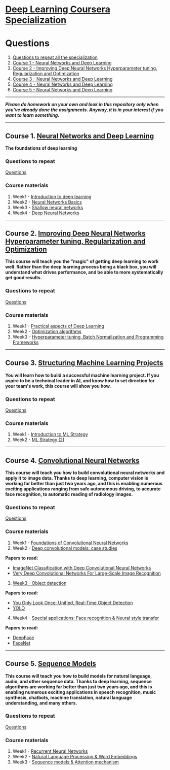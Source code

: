 # [Deep Learning Coursera Specialization](https://www.coursera.org/specializations/deep-learning)

# Questions
1. [Questions to repeat all the specialization]()
2. [Course 1 - Neural Networks and Deep Learning]()
3. [Course 2 - Improving Deep Neural Networks Hyperparameter tuning, Regularization and Optimization]()
4. [Course 3 - Neural Networks and Deep Learning]()
5. [Course 4 - Neural Networks and Deep Learning]()
6. [Course 5 - Neural Networks and Deep Learning]()

___
***Please do homework on your own and look in this repository only when you've already done the assignments. Anyway, it is in your interest if you want to learn something.***
___

 ## Course 1. [Neural Networks and Deep Learning](https://github.com/OzmundSedler/Deep-Learning-Coursera/tree/master/1%20Neural%20Networks%20and%20Deep%20Learning)
**The foundations of deep learning**
 
### Questions to repeat 
[Questions](https://github.com/OzmundSedler/Deep-Learning-Coursera/tree/master/1%20Neural%20Networks%20and%20Deep%20Learning)

### Course materials
1. Week1 - [Introduction to deep learning](https://github.com/OzmundSedler/Deep-Learning-Coursera/tree/master/1%20Neural%20Networks%20and%20Deep%20Learning/week%201)
2. Week2 - [Neural Networks Basics](https://github.com/OzmundSedler/Deep-Learning-Coursera/tree/master/1%20Neural%20Networks%20and%20Deep%20Learning/week%202)
3. Week3 - [Shallow neural networks](https://github.com/OzmundSedler/Deep-Learning-Coursera/tree/master/1%20Neural%20Networks%20and%20Deep%20Learning/week%203)
4. Week4 - [Deep Neural Networks](https://github.com/OzmundSedler/Deep-Learning-Coursera/tree/master/1%20Neural%20Networks%20and%20Deep%20Learning/week%204)

___

## Course 2. [Improving Deep Neural Networks Hyperparameter tuning, Regularization and Optimization](https://github.com/OzmundSedler/Deep-Learning-Coursera/tree/master/2%20Improving%20Deep%20Neural%20Networks%20Hyperparameter%20tuning%2C%20Regularization%20and%20Optimization)
**This course will teach you the "magic" of getting deep learning to work well. Rather than the deep learning process being a black box, you will understand what drives performance, and be able to more systematically get good results.**

### Questions to repeat 
[Questions](https://github.com/OzmundSedler/Deep-Learning-Coursera/blob/master/2%20Improving%20Deep%20Neural%20Networks%20Hyperparameter%20tuning%2C%20Regularization%20and%20Optimization/Questions.md)

### Course materials
1. Week1 - [Practical aspects of Deep Learning](https://github.com/OzmundSedler/Deep-Learning-Coursera/tree/master/2%20Improving%20Deep%20Neural%20Networks%20Hyperparameter%20tuning%2C%20Regularization%20and%20Optimization/week%201)
2. Week2 - [Optimization algorithms](https://github.com/OzmundSedler/Deep-Learning-Coursera/tree/master/2%20Improving%20Deep%20Neural%20Networks%20Hyperparameter%20tuning%2C%20Regularization%20and%20Optimization/week%202)
3. Week3 - [Hyperparameter tuning, Batch Normalization and Programming Frameworks](https://github.com/OzmundSedler/Deep-Learning-Coursera/tree/master/2%20Improving%20Deep%20Neural%20Networks%20Hyperparameter%20tuning%2C%20Regularization%20and%20Optimization/week%203)
___

## Course 3. [Structuring Machine Learning Projects](https://github.com/OzmundSedler/Deep-Learning-Coursera/tree/master/3%20Structuring%20Machine%20Learning%20Projects)
**You will learn how to build a successful machine learning project. If you aspire to be a technical leader in AI, and know how to set direction for your team's work, this course will show you how.**

### Questions to repeat 
[Questions](https://github.com/OzmundSedler/Deep-Learning-Coursera/blob/master/3%20Structuring%20Machine%20Learning%20Projects/Questions.md)

### Course materials
1. Week1 - [Introduction to ML Strategy](https://github.com/OzmundSedler/Deep-Learning-Coursera/blob/master/3%20Structuring%20Machine%20Learning%20Projects/Week%201%20Quiz.md)
2. Week2 - [ML Strategy (2)](https://github.com/OzmundSedler/Deep-Learning-Coursera/blob/master/3%20Structuring%20Machine%20Learning%20Projects/Week%202%20Quiz.md)

___

 ## Course 4. [Convolutional Neural Networks](https://github.com/OzmundSedler/Deep-Learning-Coursera/tree/master/4%20Convolutional%20Neural%20Networks)
**This course will teach you how to build convolutional neural networks and apply it to image data. Thanks to deep learning, computer vision is working far better than just two years ago, and this is enabling numerous exciting applications ranging from safe autonomous driving, to accurate face recognition, to automatic reading of radiology images.**
 
### Questions to repeat 
[Questions](https://github.com/OzmundSedler/Deep-Learning-Coursera/blob/master/4%20Convolutional%20Neural%20Networks/Questions.md)
 
### Course materials
1. Week1 - [Foundations of Convolutional Neural Networks](https://github.com/OzmundSedler/Deep-Learning-Coursera/tree/master/4%20Convolutional%20Neural%20Networks/Week%201)
2. Week2 - [Deep convolutional models: case studies](hhttps://github.com/OzmundSedler/Deep-Learning-Coursera/tree/master/4%20Convolutional%20Neural%20Networks/Week%202)

**Papers to read:**
- [ImageNet Classification with Deep Convolutional
Neural Networks](https://papers.nips.cc/paper/4824-imagenet-classification-with-deep-convolutional-neural-networks.pdf)
- [Very Deep Convolutional Networks For Large-Scale Image Recognition](https://arxiv.org/pdf/1409.1556.pdf)
3. [Week3 - Object detection](https://github.com/OzmundSedler/Deep-Learning-Coursera/tree/master/4%20Convolutional%20Neural%20Networks/Week%203)

**Papers to read:**
- [You Only Look Once: Unified, Real-Time Object Detection](https://arxiv.org/pdf/1506.02640.pdf)
- [YOLO](https://arxiv.org/pdf/1612.08242.pdf)
4. Week4 - [Special applications: Face recognition & Neural style transfer](https://github.com/OzmundSedler/Deep-Learning-Coursera/tree/master/4%20Convolutional%20Neural%20Networks/Week%204)

**Papers to read:**
- [DeepFace](https://www.cs.toronto.edu/~ranzato/publications/taigman_cvpr14.pdf)
- [FaceNet](https://www.cv-foundation.org/openaccess/content_cvpr_2015/papers/Schroff_FaceNet_A_Unified_2015_CVPR_paper.pdf)
 
___

 ## Course 5. [Sequence Models](https://github.com/OzmundSedler/Deep-Learning-Coursera/tree/master/5%20Sequence%20Models)
 **This course will teach you how to build models for natural language, audio, and other sequence data. Thanks to deep learning, sequence algorithms are working far better than just two years ago, and this is enabling numerous exciting applications in speech recognition, music synthesis, chatbots, machine translation, natural language understanding, and many others.**
 
 ### Questions to repeat 
[Questions](https://github.com/OzmundSedler/Deep-Learning-Coursera/blob/master/4%20Convolutional%20Neural%20Networks/Questions.md)

### Course materials
 1. Week1 - [Recurrent Neural Networks](https://github.com/enggen/Deep-Learning-Coursera/tree/master/Sequence%20Models/Week1)
 2. Week2 - [Natural Language Processing & Word Embeddings](https://github.com/enggen/Deep-Learning-Coursera/tree/master/Sequence%20Models/Week2)
 3. Week3 - [Sequence models & Attention mechanism](https://github.com/enggen/Deep-Learning-Coursera/tree/master/Sequence%20Models/Week3)
